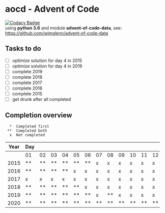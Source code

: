 # aocd - Advent of Code
[![Codacy Badge](https://api.codacy.com/project/badge/Grade/f816ea895a8d48179a5fa2619cd19979)](https://www.codacy.com/manual/Luke-1335/aocd?utm_source=github.com&amp;utm_medium=referral&amp;utm_content=Luke-1335/aocd&amp;utm_campaign=Badge_Grade)  
using **python 3.6** and module **advent-of-code-data**, see: <https://github.com/wimglenn/advent-of-code-data>

## Tasks to do
- [ ] optimize solution for day 4 in 2015
- [ ] optimize solution for day 4 in 2019
- [ ] complete 2019
- [ ] complete 2018
- [ ] complete 2017
- [ ] complete 2016
- [ ] complete 2015
- [ ] get drunk after all completed

## Completion overview
```
  *  Completed first
 **  Completed both  
  x  Not completed    
```
| **Year** | **Day**  | | |    |    |    |    |    |    |    |    |    |    |    |    |    |    |    |    |    |    |    |    |    |    |
| -------- | -- | -- | -- | -- | -- | -- | -- | -- | -- | -- | -- | -- | -- | -- | -- | -- | -- | -- | -- | -- | -- | -- | -- | -- | -- |
|          | 01 | 02 | 03 | 04 | 05 | 06 | 07 | 08 | 09 | 10 | 11 | 12 | 13 | 14 | 15 | 16 | 17 | 18 | 19 | 20 | 21 | 22 | 23 | 24 | 25 |
|   2015   | ** | ** | ** | ** | ** | ** |  x |  x |  x |  x |  x |  x |  x |  x |  x |  x |  x |  x |  x |  x |  x |  x |  x |  x |  x |
|   2016   | ** | ** | ** | ** |  x |  x |  x |  x |  x |  x |  x |  x |  x |  x |  x |  x |  x |  x |  x |  x |  x |  x |  x |  x |  x |
|   2017   |  x |  x |  x |  x |  x |  x |  x |  x |  x |  x |  x |  x |  x |  x |  x |  x |  x |  x |  x |  x |  x |  x |  x |  x |  x |
|   2018   | ** | ** | ** | ** | ** |  x |  x |  x |  x |  x |  x |  x |  x |  x |  x |  x |  x |  x |  x |  x |  x |  x |  x |  x |  x |
|   2019   | ** | ** | ** | ** | ** | ** |  x | ** |  x |  x |  x |  x |  x |  x |  x |  x |  x |  x |  x |  x |  x |  x |  x |  x |  x |
|   2020   | ** | ** | ** | ** | ** | ** | ** | ** | ** | ** | ** | ** | ** | ** | ** | ** | ** | ** |  * |  * | ** | ** |  * | ** |  * |  

